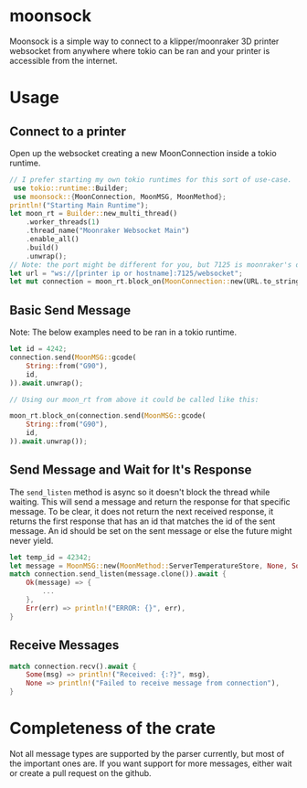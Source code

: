 # moonsock

Moonsock is a simple way to connect to a klipper/moonraker 3D printer websocket from anywhere where tokio can be ran and your printer is accessible from the internet.

# Usage

## Connect to a printer
Open up the websocket creating a new MoonConnection inside a tokio runtime.  

```rust
// I prefer starting my own tokio runtimes for this sort of use-case. 
 use tokio::runtime::Builder;
 use moonsock::{MoonConnection, MoonMSG, MoonMethod};
println!("Starting Main Runtime");
let moon_rt = Builder::new_multi_thread()
    .worker_threads(1)
    .thread_name("Moonraker Websocket Main")
    .enable_all()
    .build()
    .unwrap();
// Note: the port might be different for you, but 7125 is moonraker's default port. Check your moonraker.conf if you have problems
let url = "ws://[printer ip or hostname]:7125/websocket";
let mut connection = moon_rt.block_on(MoonConnection::new(URL.to_string(), 1000, 1000));
```

## Basic Send Message
Note: The below examples need to be ran in a tokio runtime. 
```rust
let id = 4242;
connection.send(MoonMSG::gcode(
    String::from("G90"),
    id,
)).await.unwrap();

// Using our moon_rt from above it could be called like this:

moon_rt.block_on(connection.send(MoonMSG::gcode(
    String::from("G90"),
    id,
)).await.unwrap());
```

## Send Message and Wait for It's Response
The `send_listen` method is async so it doesn't block the thread while waiting.
This will send a message and return the response for that specific message. To be clear, it does not return the next received response, it returns the first response that has an id that matches the id of the sent message. An id should be set on the sent message or else the future might never yield. 

```rust
let temp_id = 42342;
let message = MoonMSG::new(MoonMethod::ServerTemperatureStore, None, Some(temp_id));
match connection.send_listen(message.clone()).await {
    Ok(message) => {
        ...
    },
    Err(err) => println!("ERROR: {}", err),
}
```

## Receive Messages
```rust
match connection.recv().await {
    Some(msg) => println!("Received: {:?}", msg),
    None => println!("Failed to receive message from connection"),
}
```

# Completeness of the crate
Not all message types are supported by the parser currently, but most of the important ones are. If you want support for more messages, either wait or create a pull request on the github.


